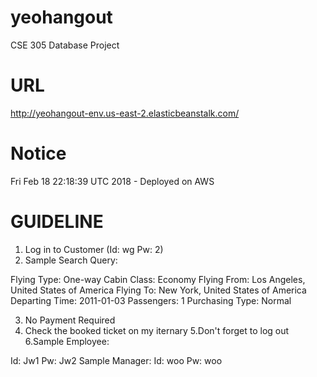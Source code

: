 # yeohangout
CSE 305 Database Project

# URL
http://yeohangout-env.us-east-2.elasticbeanstalk.com/

# Notice
Fri Feb 18 22:18:39 UTC 2018 - Deployed on AWS 

GUIDELINE
================================================================================
1. Log in to Customer (Id: wg Pw: 2) 
2. Sample Search Query:

Flying Type: One-way
Cabin Class: Economy
Flying From: Los Angeles, United States of America
Flying To: New York, United States of America
Departing Time: 2011-01-03
Passengers: 1
Purchasing Type: Normal

3. No Payment Required
4. Check the booked ticket on my iternary
5.Don't forget to log out
6.Sample Employee:

Id: Jw1
Pw: Jw2
Sample Manager:
Id: woo
Pw: woo 
